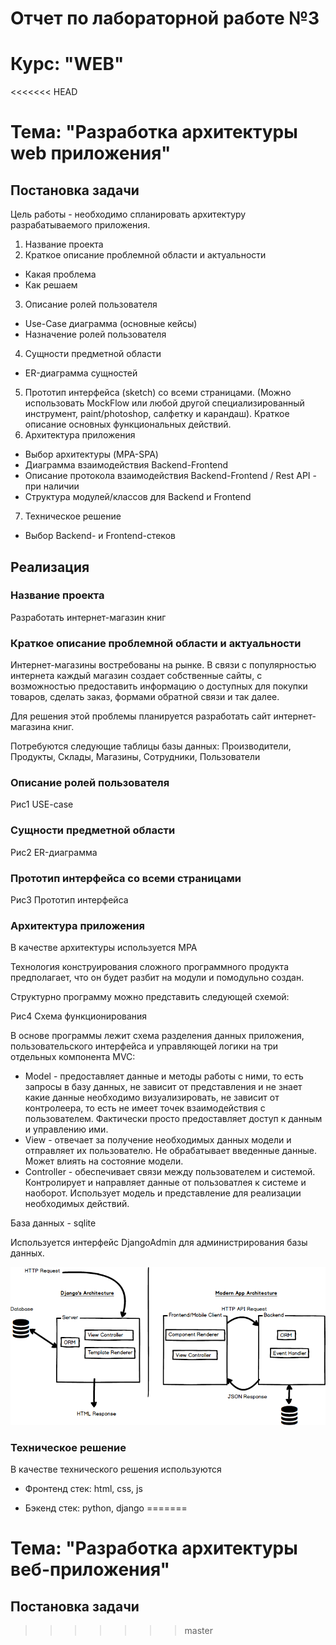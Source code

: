# Отчет по лабораторной работе №3
# Курс: "WEB"
<<<<<<< HEAD
# Тема: "Разработка архитектуры web приложения"

## Постановка задачи

Цель работы - необходимо спланировать архитектуру разрабатываемого приложения.

1.	Название проекта
2.	Краткое описание проблемной области и актуальности
 * 	Какая проблема
 *	Как решаем
3.	Описание ролей пользователя
 * 	Use-Case диаграмма (основные кейсы)
 *	Назначение ролей пользователя
4.	Сущности предметной области
 * 	ER-диаграмма сущностей
5.	Прототип интерфейса (sketch) со всеми страницами. (Можно использовать MockFlow  или любой другой специализированный инструмент, paint/photoshop, салфетку и карандаш). Краткое описание основных функциональных действий.
6.	Архитектура приложения
 *	Выбор архитектуры (MPA-SPA)
 *	Диаграмма взаимодействия Backend-Frontend
 *	Описание протокола взаимодействия Backend-Frontend / Rest API - при наличии 
 * 	Структура модулей/классов для Backend и Frontend
7.	Техническое решение 
 * Выбор Backend- и Frontend-стеков

## Реализация
 
### Название проекта

Разработать интернет-магазин книг

### Краткое описание проблемной области и актуальности 

Интернет-магазины востребованы на рынке. В связи с популярностью интернета каждый магазин создает собственные сайты, с возможностью предоставить информацию о доступных для покупки товаров, сделать заказ, формами обратной связи и так далее.

Для решения этой проблемы планируется разработать сайт интернет-магазина книг.

Потребуются следующие таблицы базы данных: Производители, Продукты, Склады, Магазины, Сотрудники, Пользователи 








### Описание ролей пользователя

Рис1 USE-case

### Сущности предметной области 

Рис2 ER-диаграмма

### Прототип интерфейса со всеми страницами

Рис3 Прототип интерфейса

### Архитектура приложения

В качестве архитектуры используется MPA

Технология конструирования сложного программного продукта предполагает, что он будет разбит на модули и помодульно создан.

Структурно программу можно представить следующей схемой:


Рис4 Схема функционирования

В основе программы лежит схема разделения данных приложения, пользовательского интерфейса и управляющей логики на три отдельных компонента MVC:
* Model - предоставляет данные и методы работы с ними, то есть запросы в базу данных, не зависит от представления и не знает какие данные необходимо визуализировать, не зависит от контролеера, то есть не имеет точек взаимодействия с пользователем. Фактически просто предоставляет доступ к данным и управлению ими.
* View - отвечает за получение необходимых данных модели и отправляет их пользователю. Не обрабатывает введенные данные. Может влиять на состояние модели.
* Controller - обеспечивает связи между пользователем и системой. Контролирует и направляет данные от пользоватлея к системе и наоборот. Использует модель и представление для реализации необходимых действий.

База данных - sqlite

Используется интерфейс DjangoAdmin для администрирования базы данных.

 ![architecture](architecture.png)

### Техническое решение

В качестве технического решения используются

* Фронтенд стек: html, css, js

* Бэкенд стек: python, django
=======
# Тема: "Разработка архитектуры веб-приложения"

## Постановка задачи
>>>>>>> master
